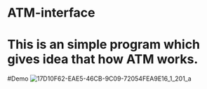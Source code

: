 # ATM-interface
# This is an simple program which gives idea that how ATM works.

#Demo
![17D10F62-EAE5-46CB-9C09-72054FEA9E16_1_201_a](https://user-images.githubusercontent.com/121279015/235368808-00386204-15e3-4de0-ae8d-beda0f501cf0.jpeg)
